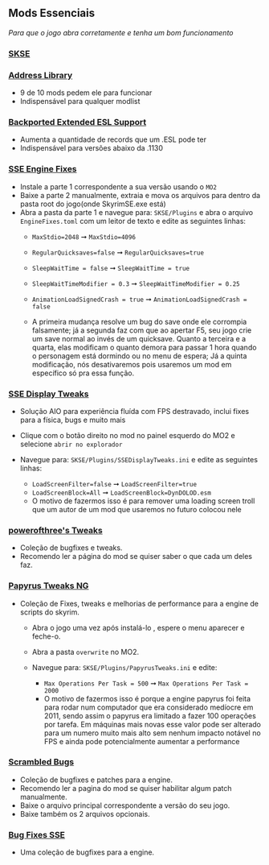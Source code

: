 ## Mods Essenciais

_Para que o jogo abra corretamente e tenha um bom funcionamento_

### [SKSE](https://www.nexusmods.com/skyrimspecialedition/mods/30379)
### [Address Library](https://www.nexusmods.com/skyrimspecialedition/mods/32444)
  - 9 de 10 mods pedem ele para funcionar 
  - Indispensável para qualquer modlist
### [Backported Extended ESL Support](https://www.nexusmods.com/skyrimspecialedition/mods/106441)
  - Aumenta a quantidade de records que um .ESL pode ter
  - Indispensável para versões abaixo da .1130
### [SSE Engine Fixes](https://www.nexusmods.com/skyrimspecialedition/mods/17230)
  - Instale a parte 1 correspondente a sua versão usando o `MO2`
  - Baixe a parte 2 manualmente, extraia e mova os arquivos para dentro da pasta root do jogo(onde SkyrimSE.exe está) 
  - Abra a pasta da parte 1 e navegue para: `SKSE/Plugins` e abra o arquivo `EngineFixes.toml` com um leitor de texto e edite as seguintes linhas:
    - `MaxStdio=2048` ➞ `MaxStdio=4096`
    - `RegularQuicksaves=false` ➞ `RegularQuicksaves=true`
    - `SleepWaitTime = false` ➞ `SleepWaitTime = true`
    - `SleepWaitTimeModifier = 0.3` ➞ `SleepWaitTimeModifier = 0.25`
    - `AnimationLoadSignedCrash = true` ➞ `AnimationLoadSignedCrash = false`

    - A primeira mudança resolve um bug do save onde ele corrompia falsamente; já a segunda faz com que ao apertar F5, seu jogo crie um save normal ao invés de um quicksave. Quanto a terceira e a quarta, elas modificam o quanto demora para passar 1 hora quando o personagem está dormindo ou no menu de espera; Já a quinta modificação, nós desativaremos pois usaremos um mod em específico só pra essa função.
### [SSE Display Tweaks](https://www.nexusmods.com/skyrimspecialedition/mods/34705)
   - Solução AIO para experiência fluída com FPS destravado, inclui fixes para a física, bugs e muito mais
   - Clique com o botão direito no mod no painel esquerdo do MO2 e selecione `abrir no explorador`
   - Navegue para: `SKSE/Plugins/SSEDisplayTweaks.ini` e edite as seguintes linhas:


     - `LoadScreenFilter=false` ➞ `LoadScreenFilter=true` 
     - `LoadScreenBlock=All` ➞ `LoadScreenBlock=DynDOLOD.esm`
     - O motivo de fazermos isso é para remover uma loading screen troll que um autor de um mod que usaremos no futuro colocou nele
### [powerofthree's Tweaks](https://www.nexusmods.com/skyrimspecialedition/mods/51073)
  - Coleção de bugfixes e tweaks.
  - Recomendo ler a página do mod se quiser saber o que cada um deles faz.
### [Papyrus Tweaks NG](https://www.nexusmods.com/skyrimspecialedition/mods/77779)
  - Coleção de Fixes, tweaks e melhorias de performance para a engine de scripts do skyrim.
    - Abra o jogo uma vez após instalá-lo , espere o menu aparecer e feche-o.
    - Abra a pasta `overwrite` no MO2.
    - Navegue para: `SKSE/Plugins/PapyrusTweaks.ini` e edite:


      - `Max Operations Per Task = 500` ➞ `Max Operations Per Task = 2000`
      - O motivo de fazermos isso é porque a engine papyrus foi feita para rodar num computador que era considerado medíocre em 2011, sendo assim o papyrus era limitado a fazer 100 operações por tarefa. Em máquinas mais novas esse valor pode ser alterado para um numero muito mais alto sem nenhum impacto notável no FPS e ainda pode potencialmente aumentar a performance 
### [Scrambled Bugs](https://www.nexusmods.com/skyrimspecialedition/mods/43532)
  - Coleção de bugfixes e patches para a engine.
  - Recomendo ler a pagina do mod se quiser habilitar algum patch manualmente.
  - Baixe o arquivo principal correspondente a versão do seu jogo.
  - Baixe também os 2 arquivos opcionais.
### [Bug Fixes SSE](https://www.nexusmods.com/skyrimspecialedition/mods/33261)
  - Uma coleção de bugfixes para a engine.
